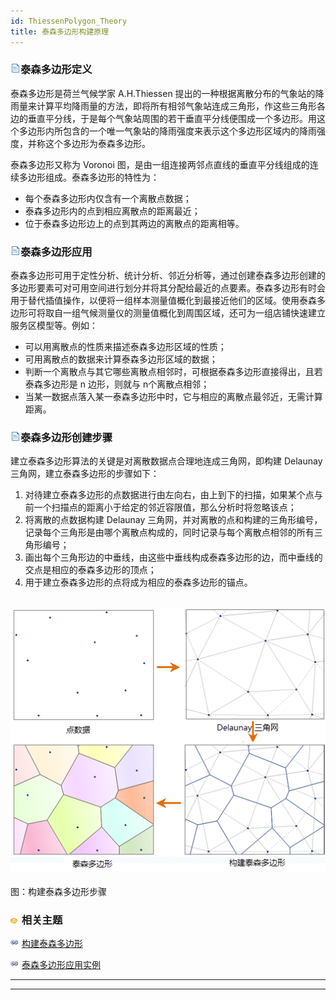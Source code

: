 ```yaml
---
id: ThiessenPolygon_Theory
title: 泰森多边形构建原理
---
```

### ![](../../../img/read.gif)泰森多边形定义

泰森多边形是荷兰气候学家 A.H.Thiessen
提出的一种根据离散分布的气象站的降雨量来计算平均降雨量的方法，即将所有相邻气象站连成三角形，作这些三角形各边的垂直平分线，于是每个气象站周围的若干垂直平分线便围成一个多边形。用这个多边形内所包含的一个唯一气象站的降雨强度来表示这个多边形区域内的降雨强度，并称这个多边形为泰森多边形。

泰森多边形又称为 Voronoi 图，是由一组连接两邻点直线的垂直平分线组成的连续多边形组成。泰森多边形的特性为：

  * 每个泰森多边形内仅含有一个离散点数据；
  * 泰森多边形内的点到相应离散点的距离最近；
  * 位于泰森多边形边上的点到其两边的离散点的距离相等。

### ![](../../../img/read.gif)泰森多边形应用

泰森多边形可用于定性分析、统计分析、邻近分析等，通过创建泰森多边形创建的多边形要素可对可用空间进行划分并将其分配给最近的点要素。泰森多边形有时会用于替代插值操作，以便将一组样本测量值概化到最接近他们的区域。使用泰森多边形可将取自一组气候测量仪的测量值概化到周围区域，还可为一组店铺快速建立服务区模型等。例如：

  * 可以用离散点的性质来描述泰森多边形区域的性质；
  * 可用离散点的数据来计算泰森多边形区域的数据；
  * 判断一个离散点与其它哪些离散点相邻时，可根据泰森多边形直接得出，且若泰森多边形是 n 边形，则就与 n个离散点相邻；
  * 当某一数据点落入某一泰森多边形中时，它与相应的离散点最邻近，无需计算距离。

### ![](../../../img/read.gif)泰森多边形创建步骤

建立泰森多边形算法的关键是对离散数据点合理地连成三角网，即构建 Delaunay 三角网，建立泰森多边形的步骤如下：

  1. 对待建立泰森多边形的点数据进行由左向右，由上到下的扫描，如果某个点与前一个扫描点的距离小于给定的邻近容限值，那么分析时将忽略该点；
  2. 将离散的点数据构建 Delaunay 三角网，并对离散的点和构建的三角形编号，记录每个三角形是由哪个离散点构成的，同时记录与每个离散点相邻的所有三角形编号；
  3. 画出每个三角形边的中垂线，由这些中垂线构成泰森多边形的边，而中垂线的交点是相应的泰森多边形的顶点；
  4. 用于建立泰森多边形的点将成为相应的泰森多边形的锚点。

![](img/CreatThiessen.png)  
---  
图：构建泰森多边形步骤  
  
### ![](../../../img/seealso.png) 相关主题

![](../../../img/smalltitle.png) [构建泰森多边形](ThiessenPolygon.html)

![](../../../img/smalltitle.png) [泰森多边形应用实例](ThiessenAnalyst_Example.html)

* * *

[](http://www.supermap.com)  
  
---

